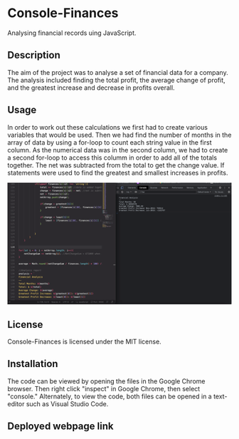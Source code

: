 # Console-Finances

Analysing financial records uing JavaScript.

## Description

The aim of the project was to analyse a set of financial data for a company. The analysis included finding the total profit, the average change of profit, and the greatest increase and decrease in profits overall.

## Usage

In order to work out these calculations we first had to create various variables that would be used. Then we had find the number of months in the array of data by using a for-loop to count each string value in the first column. As the numerical data was in the second column, we had to create a second for-loop to access this columm in order to add all of the totals together. The net was subtracted from the total to get the change value. If statements were used to find the greatest and smallest increases in profits.

![screenshot](./screenshot.png "screenshot of console and JavaScript code")

## License

Console-Finances is licensed under the MIT license.

## Installation

The code can be viewed by opening the files in the Google Chrome browser. Then right click "inspect" in Google Chrome, then select "console." Alternately, to view the code, both files can be opened in a text-editor such as Visual Studio Code.

## Deployed webpage link
